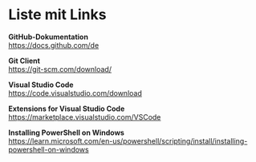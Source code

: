 # Liste mit Links

**GitHub-Dokumentation**  
https://docs.github.com/de

**Git Client**  
https://git-scm.com/download/

**Visual Studio Code**  
https://code.visualstudio.com/download

**Extensions for Visual Studio Code**  
https://marketplace.visualstudio.com/VSCode

**Installing PowerShell on Windows**  
https://learn.microsoft.com/en-us/powershell/scripting/install/installing-powershell-on-windows